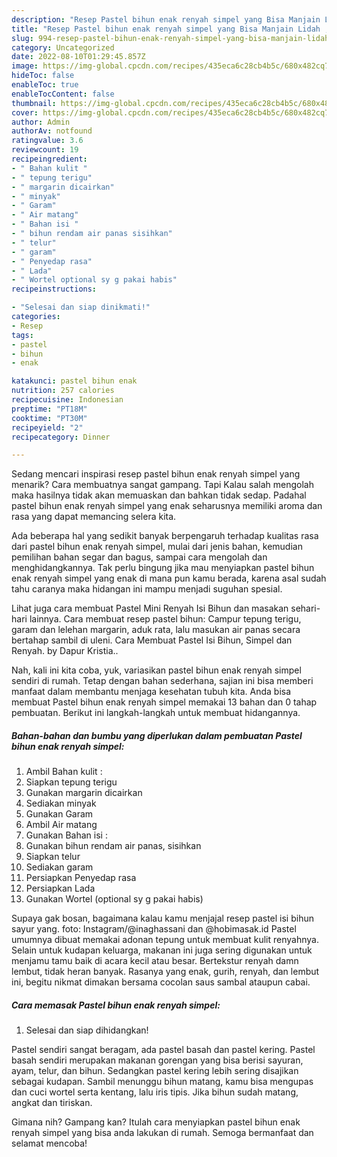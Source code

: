 ```yaml
---
description: "Resep Pastel bihun enak renyah simpel yang Bisa Manjain Lidah , Bikin Ngiler"
title: "Resep Pastel bihun enak renyah simpel yang Bisa Manjain Lidah , Bikin Ngiler"
slug: 994-resep-pastel-bihun-enak-renyah-simpel-yang-bisa-manjain-lidah-bikin-ngiler
category: Uncategorized
date: 2022-08-10T01:29:45.857Z
image: https://img-global.cpcdn.com/recipes/435eca6c28cb4b5c/680x482cq70/pastel-bihun-enak-renyah-simpel-foto-resep-utama.jpg
hideToc: false
enableToc: true
enableTocContent: false
thumbnail: https://img-global.cpcdn.com/recipes/435eca6c28cb4b5c/680x482cq70/pastel-bihun-enak-renyah-simpel-foto-resep-utama.jpg
cover: https://img-global.cpcdn.com/recipes/435eca6c28cb4b5c/680x482cq70/pastel-bihun-enak-renyah-simpel-foto-resep-utama.jpg
author: Admin
authorAv: notfound
ratingvalue: 3.6
reviewcount: 19
recipeingredient:
- " Bahan kulit "
- " tepung terigu"
- " margarin dicairkan"
- " minyak"
- " Garam"
- " Air matang"
- " Bahan isi "
- " bihun rendam air panas sisihkan"
- " telur"
- " garam"
- " Penyedap rasa"
- " Lada"
- " Wortel optional sy g pakai habis"
recipeinstructions:

- "Selesai dan siap dinikmati!"
categories:
- Resep
tags:
- pastel
- bihun
- enak

katakunci: pastel bihun enak 
nutrition: 257 calories
recipecuisine: Indonesian
preptime: "PT18M"
cooktime: "PT30M"
recipeyield: "2"
recipecategory: Dinner

---
```



Sedang mencari inspirasi resep pastel bihun enak renyah simpel yang menarik? Cara membuatnya sangat gampang. Tapi Kalau salah mengolah maka hasilnya tidak akan memuaskan dan bahkan tidak sedap. Padahal pastel bihun enak renyah simpel yang enak seharusnya memiliki aroma dan rasa yang dapat memancing selera kita.


Ada beberapa hal yang sedikit banyak berpengaruh terhadap kualitas rasa dari pastel bihun enak renyah simpel, mulai dari jenis bahan, kemudian pemilihan bahan segar dan bagus, sampai cara mengolah dan menghidangkannya. Tak perlu bingung jika mau menyiapkan pastel bihun enak renyah simpel yang enak di mana pun kamu berada, karena asal sudah tahu caranya maka hidangan ini mampu menjadi suguhan spesial.

Lihat juga cara membuat Pastel Mini Renyah Isi Bihun dan masakan sehari-hari lainnya. Cara membuat resep pastel bihun: Campur tepung terigu, garam dan lelehan margarin, aduk rata, lalu masukan air panas secara bertahap sambil di uleni. Cara Membuat Pastel Isi Bihun, Simpel dan Renyah. by Dapur Kristia..


Nah, kali ini kita coba, yuk, variasikan pastel bihun enak renyah simpel sendiri di rumah. Tetap dengan bahan sederhana, sajian ini bisa memberi manfaat dalam membantu menjaga kesehatan tubuh kita. Anda bisa membuat Pastel bihun enak renyah simpel memakai 13 bahan dan 0 tahap pembuatan. Berikut ini langkah-langkah untuk membuat hidangannya.

<!--inarticleads1-->

##### Bahan-bahan dan bumbu yang diperlukan dalam pembuatan Pastel bihun enak renyah simpel:

1. Ambil  Bahan kulit :
1. Siapkan  tepung terigu
1. Gunakan  margarin dicairkan
1. Sediakan  minyak
1. Gunakan  Garam
1. Ambil  Air matang
1. Gunakan  Bahan isi :
1. Gunakan  bihun rendam air panas, sisihkan
1. Siapkan  telur
1. Sediakan  garam
1. Persiapkan  Penyedap rasa
1. Persiapkan  Lada
1. Gunakan  Wortel (optional sy g pakai habis)


Supaya gak bosan, bagaimana kalau kamu menjajal resep pastel isi bihun sayur yang. foto: Instagram/@inaghassani dan @hobimasak.id Pastel umumnya dibuat memakai adonan tepung untuk membuat kulit renyahnya. Selain untuk kudapan keluarga, makanan ini juga sering digunakan untuk menjamu tamu baik di acara kecil atau besar. Bertekstur renyah damn lembut, tidak heran banyak. Rasanya yang enak, gurih, renyah, dan lembut ini, begitu nikmat dimakan bersama cocolan saus sambal ataupun cabai. 

<!--inarticleads2-->

##### Cara memasak Pastel bihun enak renyah simpel:


1. Selesai dan siap dihidangkan!

Pastel sendiri sangat beragam, ada pastel basah dan pastel kering. Pastel basah sendiri merupakan makanan gorengan yang bisa berisi sayuran, ayam, telur, dan bihun. Sedangkan pastel kering lebih sering disajikan sebagai kudapan. Sambil menunggu bihun matang, kamu bisa mengupas dan cuci wortel serta kentang, lalu iris tipis. Jika bihun sudah matang, angkat dan tiriskan. 

Gimana nih? Gampang kan? Itulah cara menyiapkan pastel bihun enak renyah simpel yang bisa anda lakukan di rumah. Semoga bermanfaat dan selamat mencoba!
